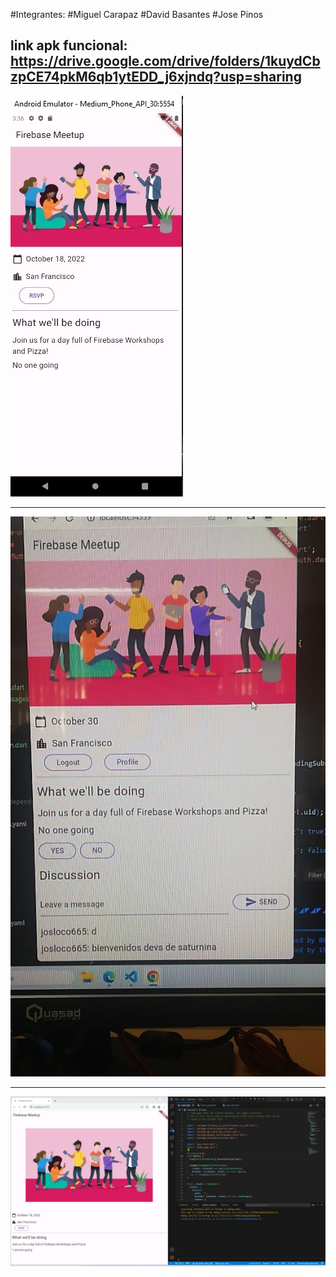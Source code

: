#Integrantes:
#Miguel Carapaz
#David Basantes
#Jose Pinos

## link apk funcional: https://drive.google.com/drive/folders/1kuydCbzpCE74pkM6qb1ytEDD_j6xjndq?usp=sharing

![Image text](imagen1.jpg)


------
![Image text](imagen2.jpg)

------
![Image text](imagen3.jpg)
